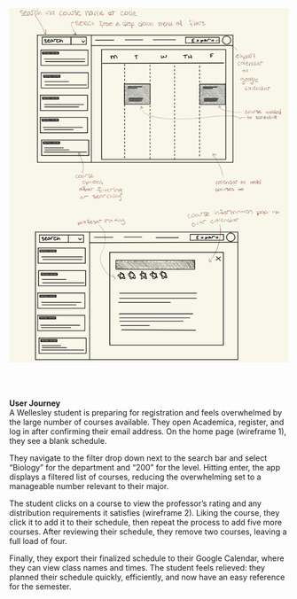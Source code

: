 ![UI Sketches](Images/UiSketch.png)

<br>
<br>

**User Journey**\
A Wellesley student is preparing for registration and feels overwhelmed by the large number of courses available. They open Academica, register, and log in after confirming their email address. On the home page (wireframe 1), they see a blank schedule.

They navigate to the filter drop down next to the search bar and select “Biology” for the department and “200” for the level. Hitting enter, the app displays a filtered list of courses, reducing the overwhelming set to a manageable number relevant to their major.

The student clicks on a course to view the professor’s rating and any distribution requirements it satisfies (wireframe 2). Liking the course, they click it to add it to their schedule, then repeat the process to add five more courses. After reviewing their schedule, they remove two courses, leaving a full load of four.

Finally, they export their finalized schedule to their Google Calendar, where they can view class names and times. The student feels relieved: they planned their schedule quickly, efficiently, and now have an easy reference for the semester.
